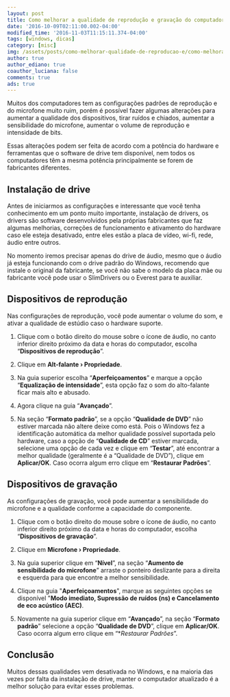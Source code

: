 ```yaml
---
layout: post
title: Como melhorar a qualidade de reprodução e gravação do computador
date: '2016-10-09T02:11:00.002-04:00'
modified_time: '2016-11-03T11:15:11.374-04:00'
tags: [windows, dicas]
category: [misc]
img: /assets/posts/como-melhorar-qualidade-de-reproducao-e/como-melhorar-qualidade-de-reproducao-e.jpg
author: true
author_ediano: true
coauthor_luciana: false
comments: true
ads: true
---
```


Muitos dos computadores tem as configurações padrões de reprodução e do microfone muito ruim, porém é possível fazer algumas alterações para aumentar a qualidade dos dispositivos, tirar ruídos e chiados, aumentar a sensibilidade do microfone, aumentar o volume de reprodução e intensidade de bits.

Essas alterações podem ser feita de acordo com a potência do hardware e ferramentas que o software de drive tem disponível, nem todos os computadores têm a mesma potência principalmente se forem de fabricantes diferentes.

## Instalação de drive
Antes de iniciarmos as configurações e interessante que você tenha conhecimento em um ponto muito importante, instalação de drivers, os drivers são software desenvolvidos pela próprias fabricantes que faz algumas melhorias, correções de funcionamento e ativamento do hardware caso ele esteja desativado, entre eles estão a placa de vídeo, wi-fi, rede, áudio entre outros.

No momento iremos precisar apenas do drive de áudio, mesmo que o áudio já esteja funcionando com o drive padrão do Windows, recomendo que instale o original da fabricante, se você não sabe o modelo da placa mãe ou fabricante você pode usar o SlimDrivers ou o Everest para te auxiliar.

## Dispositivos de reprodução
Nas configurações de reprodução, você pode aumentar o volume do som, e ativar a qualidade de estúdio caso o hardware suporte. 

1. Clique com o botão direito do mouse sobre o ícone de áudio, no canto inferior direito próximo da data e horas do computador, escolha “**Dispositivos de reprodução**”.

2. Clique em **Alt-falante › Propriedade**.

3. Na guia superior escolha “**Aperfeiçoamentos**” e marque a opção “**Equalização de intensidade**”, esta opção faz o som do alto-falante ficar mais alto e abusado.

4. Agora clique na guia “**Avançado**”.

5. Na seção “**Formato padrão**”, se a opção “**Qualidade de DVD**” não estiver marcada não altere deixe como está. Pois o Windows fez a identificação automática da melhor qualidade possível suportada pelo hardware, caso a opção de “**Qualidade de CD**” estiver marcada, selecione uma opção de cada vez e clique em “**Testar**”, até encontrar a melhor qualidade (geralmente é a “Qualidade de DVD”), clique em **Aplicar/OK**. Caso ocorra algum erro clique em “**Restaurar Padrões**”.

## Dispositivos de gravação
As configurações de gravação, você pode aumentar a sensibilidade do microfone e a qualidade conforme a capacidade do componente.

1. Clique com o botão direito do mouse sobre o ícone de áudio, no canto inferior direito próximo da data e horas do computador, escolha “**Dispositivos de gravação**”.

2. Clique em **Microfone › Propriedade**.

3. Na guia superior clique em “**Nível**”, na seção “**Aumento de sensibilidade do microfone**” arraste o ponteiro deslizante para a direita e esquerda para que encontre a melhor sensibilidade.

4. Clique na guia "**Aperfeiçoamentos**", marque as seguintes opções se disponível "**Modo imediato, Supressão de ruídos (ns) e Cancelamento de eco acústico (AEC)**.

5. Novamente na guia superior clique em “**Avançado**”, na seção “**Formato padrão**” selecione a opção “**Qualidade de DVD**”, clique em **Aplicar/OK**. Caso ocorra algum erro clique em “**Restaurar Padrões*”.

## Conclusão
Muitos dessas qualidades vem desativada no Windows, e na maioria das vezes por falta da instalação de drive, manter o computador atualizado é a melhor solução para evitar esses problemas.